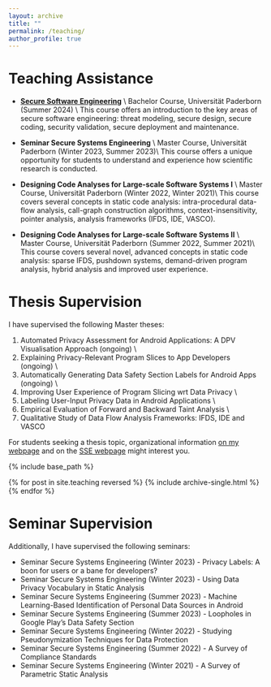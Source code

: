 ```yaml
---
layout: archive
title: ""
permalink: /teaching/
author_profile: true
---
```


**Teaching Assistance**
======

* [**Secure Software Engineering**](https://www.hni.uni-paderborn.de/sse/lehre/sse) \\
Bachelor Course, Universität Paderborn (Summer 2024) \\
This course offers an introduction to the key areas of secure software engineering: threat modeling, secure design, secure coding, security validation, secure deployment and maintenance.

* **Seminar Secure Systems Engineering** \\
Master Course, Universität Paderborn (Winter 2023, Summer 2023)\\
This course offers a unique opportunity for students to understand and experience how scientific research is conducted.

* **Designing Code Analyses for Large-scale Software Systems I** \\
Master Course, Universität Paderborn (Winter 2022, Winter 2021)\\
This course covers several concepts in static code analysis: intra-procedural data-flow analysis, call-graph construction algorithms, context-insensitivity, pointer analysis, analysis frameworks (IFDS, IDE, VASCO).

* **Designing Code Analyses for Large-scale Software Systems II** \\
Master Course, Universität Paderborn (Summer 2022, Summer 2021)\\
This course covers several novel, advanced concepts in static code analysis: sparse IFDS, pushdown systems, demand-driven program analysis, hybrid analysis and improved user experience.

**Thesis Supervision**
=====
I have supervised the following Master theses:

1) Automated Privacy Assessment for Android Applications: A DPV Visualisation Approach (ongoing) \\
2) Explaining Privacy-Relevant Program Slices to App Developers (ongoing) \\
3) Automatically Generating Data Safety Section Labels for Android Apps (ongoing) \\
4) Improving User Experience of Program Slicing wrt Data Privacy \\
5) Labeling User-Input Privacy Data in Android Applications \\
6) Empirical Evaluation of Forward and Backward Taint Analysis \\
7) Qualitative Study of Data Flow Analysis Frameworks: IFDS, IDE and VASCO

For students seeking a thesis topic, organizational information [on my webpage](https://mugdhak30.github.io/info_for_students/) and on the [SSE webpage](https://www.hni.uni-paderborn.de/sse/lehre/bachelor-masterarbeiten) might interest you. 

{% include base_path %}

{% for post in site.teaching reversed %}
  {% include archive-single.html %}
{% endfor %}

**Seminar Supervision**
=====
Additionally, I have supervised the following seminars:

* Seminar Secure Systems Engineering (Winter 2023) - Privacy Labels: A boon for users or a bane for developers? 
* Seminar Secure Systems Engineering (Winter 2023) - Using Data Privacy Vocabulary in Static Analysis 
* Seminar Secure Systems Engineering (Summer 2023) - Machine Learning-Based Identification of Personal Data Sources in Android
* Seminar Secure Systems Engineering (Summer 2023) - Loopholes in Google Play’s Data Safety Section
* Seminar Secure Systems Engineering (Winter 2022) - Studying Pseudonymization Techniques for Data Protection
* Seminar Secure Systems Engineering (Summer 2022) - A Survey of Compliance Standards 
* Seminar Secure Systems Engineering (Winter 2021) - A Survey of Parametric Static Analysis

